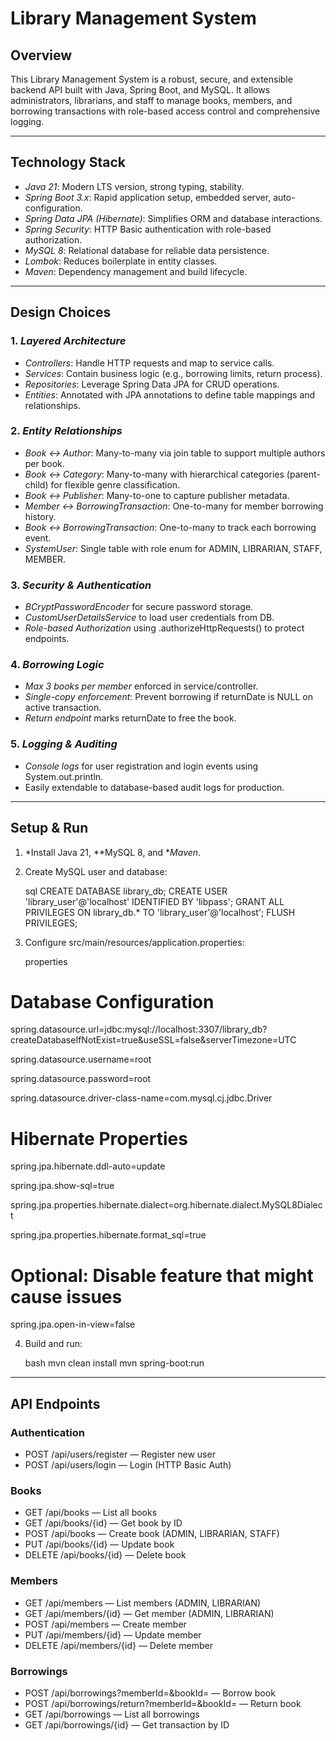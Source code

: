 # Library Management System

## Overview

This Library Management System is a robust, secure, and extensible backend API built with Java, Spring Boot, and MySQL. It allows administrators, librarians, and staff to manage books, members, and borrowing transactions with role-based access control and comprehensive logging.

---

## Technology Stack

* *Java 21*: Modern LTS version, strong typing, stability.
* *Spring Boot 3.x*: Rapid application setup, embedded server, auto-configuration.
* *Spring Data JPA (Hibernate)*: Simplifies ORM and database interactions.
* *Spring Security*: HTTP Basic authentication with role-based authorization.
* *MySQL 8*: Relational database for reliable data persistence.
* *Lombok*: Reduces boilerplate in entity classes.
* *Maven*: Dependency management and build lifecycle.

---

## Design Choices

### 1. *Layered Architecture*

* *Controllers*: Handle HTTP requests and map to service calls.
* *Services*: Contain business logic (e.g., borrowing limits, return process).
* *Repositories*: Leverage Spring Data JPA for CRUD operations.
* *Entities*: Annotated with JPA annotations to define table mappings and relationships.

### 2. *Entity Relationships*

* *Book ↔ Author*: Many-to-many via join table to support multiple authors per book.
* *Book ↔ Category*: Many-to-many with hierarchical categories (parent-child) for flexible genre classification.
* *Book ↔ Publisher*: Many-to-one to capture publisher metadata.
* *Member ↔ BorrowingTransaction*: One-to-many for member borrowing history.
* *Book ↔ BorrowingTransaction*: One-to-many to track each borrowing event.
* *SystemUser*: Single table with role enum for ADMIN, LIBRARIAN, STAFF, MEMBER.

### 3. *Security & Authentication*

* *BCryptPasswordEncoder* for secure password storage.
* *CustomUserDetailsService* to load user credentials from DB.
* *Role-based Authorization* using .authorizeHttpRequests() to protect endpoints.


### 4. *Borrowing Logic*

* *Max 3 books per member* enforced in service/controller.
* *Single-copy enforcement*: Prevent borrowing if returnDate is NULL on active transaction.
* *Return endpoint* marks returnDate to free the book.

### 5. *Logging & Auditing*

* *Console logs* for user registration and login events using System.out.println.
* Easily extendable to database-based audit logs for production.

---

## Setup & Run

1. *Install Java 21, **MySQL 8, and **Maven*.
2. Create MySQL user and database:

   sql
   CREATE DATABASE library_db;
   CREATE USER 'library_user'@'localhost' IDENTIFIED BY 'libpass';
   GRANT ALL PRIVILEGES ON library_db.* TO 'library_user'@'localhost';
   FLUSH PRIVILEGES;
   
3. Configure src/main/resources/application.properties:

   properties
   
# Database Configuration
spring.datasource.url=jdbc:mysql://localhost:3307/library_db?createDatabaseIfNotExist=true&useSSL=false&serverTimezone=UTC

spring.datasource.username=root

spring.datasource.password=root

spring.datasource.driver-class-name=com.mysql.cj.jdbc.Driver

# Hibernate Properties
spring.jpa.hibernate.ddl-auto=update

spring.jpa.show-sql=true

spring.jpa.properties.hibernate.dialect=org.hibernate.dialect.MySQL8Dialect

spring.jpa.properties.hibernate.format_sql=true

# Optional: Disable feature that might cause issues
spring.jpa.open-in-view=false
   
4. Build and run:

   bash
   mvn clean install
   mvn spring-boot:run
   

---

## API Endpoints

### Authentication

* POST /api/users/register — Register new user
* POST /api/users/login — Login (HTTP Basic Auth)

### Books

* GET /api/books — List all books
* GET /api/books/{id} — Get book by ID
* POST /api/books — Create book (ADMIN, LIBRARIAN, STAFF)
* PUT /api/books/{id} — Update book
* DELETE /api/books/{id} — Delete book

### Members

* GET /api/members — List members (ADMIN, LIBRARIAN)
* GET /api/members/{id} — Get member (ADMIN, LIBRARIAN)
* POST /api/members — Create member
* PUT /api/members/{id} — Update member
* DELETE /api/members/{id} — Delete member

### Borrowings

* POST /api/borrowings?memberId=&bookId= — Borrow book
* POST /api/borrowings/return?memberId=&bookId= — Return book
* GET /api/borrowings — List all borrowings
* GET /api/borrowings/{id} — Get transaction by ID
